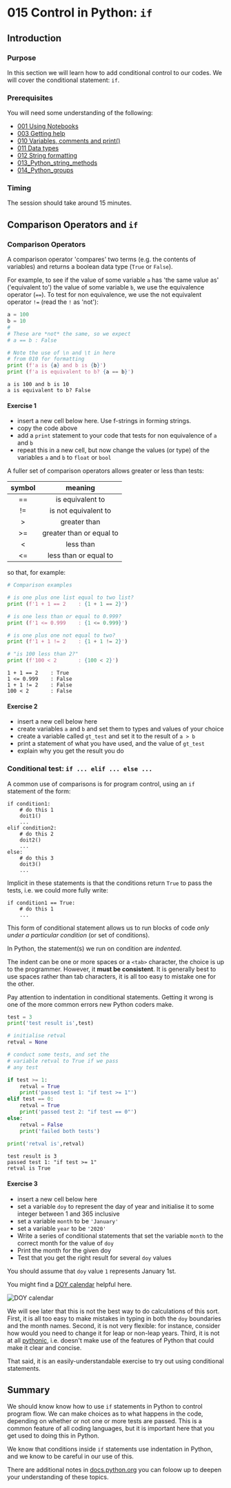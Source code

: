 # 015 Control in Python: `if`

## Introduction

### Purpose

In this section we will learn how to add conditional control to our codes. We will cover the conditional statement: `if`.

### Prerequisites

You will need some understanding of the following:


* [001 Using Notebooks](001_Notebook_use.md)
* [003 Getting help](003_Help.md)
* [010 Variables, comments and print()](010_Python_Introduction.md)
* [011 Data types](011_Python_data_types.md) 
* [012 String formatting](012_Python_strings.md)
* [013_Python_string_methods](013_Python_string_methods.md)
* [014_Python_groups](014_Python_groups.md)

### Timing

The session should take around 15 minutes.

## Comparison Operators and `if`

### Comparison Operators

A comparison operator 'compares' two terms (e.g. the contents of variables) and returns a boolean data type (`True` or `False`).

For example, to see if the value of some variable `a` has 'the same value as' ('equivalent to') the value of some variable `b`, we use the equivalence operator (`==`). To test for non equivalence, we use the not equivalent operator `!=` (read the `!` as 'not'):



```python
a = 100
b = 10
#
# These are *not* the same, so we expect 
# a == b : False

# Note the use of \n and \t in here
# from 010 for formatting
print (f'a is {a} and b is {b}')
print (f'a is equivalent to b? {a == b}')
```

    a is 100 and b is 10
    a is equivalent to b? False


#### Exercise 1
 
* insert a new cell below here. Use f-strings in forming strings.
* copy the code above 
* add a `print` statement to your code that tests for non equivalence of `a` and `b`
* repeat this in a new cell, but now change the values (or type) of the variables `a` and `b` to `float` or `bool`


A fuller set of comparison operators allows greater or less than tests:

|symbol| meaning|
|:---:|:---:|
| == | is equivalent to |
| != | is not equivalent to |
| > | greater than |
|>= | greater than or equal to|
|<  | less than|
|<=  | less than or equal to    |

so that, for example:


```python
# Comparison examples

# is one plus one list equal to two list?
print (f'1 + 1 == 2    : {1 + 1 == 2}')

# is one less than or equal to 0.999?
print (f'1 <= 0.999    : {1 <= 0.999}')

# is one plus one not equal to two?
print (f'1 + 1 != 2    : {1 + 1 != 2}')

# "is 100 less than 2?"
print (f'100 < 2       : {100 < 2}')

```

    1 + 1 == 2    : True
    1 <= 0.999    : False
    1 + 1 != 2    : False
    100 < 2       : False


#### Exercise 2

* insert a new cell below here
* create variables `a` and `b` and set them to types and values of your choice
* create a variable called `gt_test` and set it to the result of `a > b`
* print a statement of what you have used, and the value of `gt_test`
* explain why you get the result you do

### Conditional test: `if ... elif ... else ...`

A common use of comparisons is for program control, using an `if` statement of the form:

    if condition1:
        # do this 1
        doit1()
        ...
    elif condition2:
        # do this 2
        doit2()
        ...
    else:
        # do this 3
        doit3()
        ...
        

Implicit in these statements is that the conditions return `True` to pass the tests, i.e. we could more fully write:

    if condition1 == True:
        # do this 1
        ...

This form of conditional statement allows us to run blocks of code *only under a particular condition* (or set of conditions).

In Python, the statement(s) we run on condition are *indented*. 

The indent can be one or more spaces or a `<tab>` character, the choice is up to the programmer. However, it **must be consistent**. It is generally best to use spaces rather than tab characters, it is all too easy to mistake one for the other.

<span class="burk">Pay attention to indentation in conditional statements. Getting it wrong is one of the more common errors new Python coders make.</span> 


```python
test = 3
print('test result is',test)

# initialise retval
retval = None

# conduct some tests, and set the 
# variable retval to True if we pass
# any test

if test >= 1:
    retval = True
    print('passed test 1: "if test >= 1"')
elif test == 0:
    retval = True
    print('passed test 2: "if test == 0"')
else:
    retval = False
    print('failed both tests')
    
print('retval is',retval)
```

    test result is 3
    passed test 1: "if test >= 1"
    retval is True


#### Exercise 3

* insert a new cell below here
* set a variable `doy` to represent the day of year and initialise it to some integer between 1 and 365 inclusive
* set a variable `month` to be `'January'`
* set a variable `year` to be `'2020'`
* Write a series of conditional statements that set the variable `month` to the correct month for the value of `doy`
* Print the month for the given doy
* Test that you get the right result for several `doy` values

You should assume that `doy` value `1` represents January 1st.

You might find a [DOY calendar](https://www.esrl.noaa.gov/gmd/grad/neubrew/Calendar.jsp) helpful here.

![DOY calendar](images/doycal.png)

We will see later that this is not the best way to do calculations of this sort. First, it is all too easy to make mistakes in typing in both the `doy` boundaries and the month names. Second, it is not very flexible: for instance, consider how would you need to change it for leap or non-leap years. Third, it is not at all [pythonic](https://stackoverflow.com/questions/25011078/what-does-pythonic-mean#:~:text=Pythonic%20means%20code%20that%20doesn,is%20intended%20to%20be%20used.), i.e. doesn't make use of the features of Python that could make it clear and concise.

That said, it is an easily-understandable exercise to try out using conditional statements.

## Summary

We should know know how to use `if` statements in Python to control program flow. We can make choices as to what happens in the code, depending on whether or not one or more tests are passed. This is a common feature of all coding languages, but it is important here that you get used to doing this in Python.

We know that conditions inside `if` statements use indentation in Python, and we know to be careful in our use of this.

There are additional notes in [docs.python.org](https://docs.python.org/3/tutorial/controlflow.html#the-range-function) you can foloow up to deepen your understanding of these topics. 
